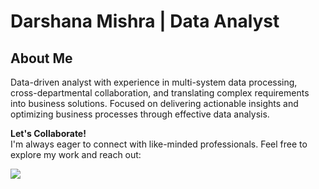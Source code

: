 # Darshana Mishra | Data Analyst

## About Me
Data-driven analyst with experience in multi-system data processing, cross-departmental collaboration, and translating complex requirements into business solutions. Focused on delivering actionable insights and optimizing business processes through effective data analysis.

**Let's Collaborate!**  
I'm always eager to connect with like-minded professionals. Feel free to explore my work and reach out: 

[![](https://img.shields.io/badge/Connect%20on%20LinkedIn-blue?style=for-the-badge&logo=linkedin)](https://www.linkedin.com/in/darshanamishra25/)
